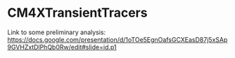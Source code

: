 # CM4XTransientTracers
Link to some preliminary analysis: https://docs.google.com/presentation/d/1oTOe5EgnOafsGCXEasD87j5xSAp9GVHZxtDlPhQb0Rw/edit#slide=id.p1
